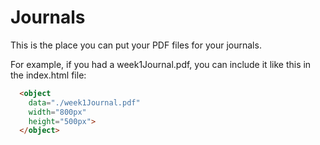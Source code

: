 # Journals

This is the place you can put your PDF files for your journals.

For example, if you had a week1Journal.pdf, you can include it like this in the index.html file:

```html
  <object
    data="./week1Journal.pdf"
    width="800px"
    height="500px">
  </object>
```
